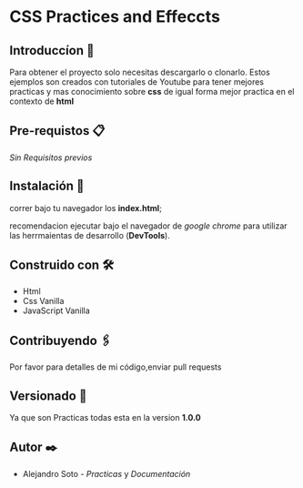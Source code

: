 # CSS Practices and Effeccts

## Introduccíon 🚀

Para obtener el proyecto solo necesitas descargarlo o clonarlo.
Estos ejemplos son creados con tutoriales de Youtube para tener mejores practicas y mas conocimiento sobre **css** de igual forma mejor practica en el contexto de **html**

## Pre-requistos 📋
*Sin Requisitos previos*


## Instalación 🔧
correr bajo tu navegador los **index.html**; 

recomendacion ejecutar bajo el navegador de *google chrome* para utilizar las herrmaientas de desarrollo (**DevTools**).

## Construido con 🛠️
- Html
- Css Vanilla
- JavaScript Vanilla

## Contribuyendo 🖇️
Por favor para detalles de mi código,enviar pull requests

## Versionado  📌

Ya que son Practicas todas esta en la version **1.0.0**

## Autor ✒️
- Alejandro Soto - *Practicas* y *Documentación*
